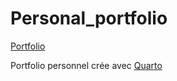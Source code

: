 # Personal_portfolio

[Portfolio](https://bfrancois.netlify.app/)

Portfolio personnel crée avec [Quarto](https://quarto.org/)
